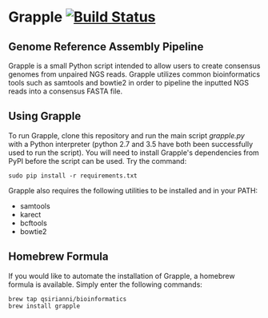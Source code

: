 Grapple [![Build Status](https://travis-ci.org/qsirianni/grapple.svg)](https://travis-ci.org/qsirianni/grapple)
===============================================================================================================

Genome Reference Assembly Pipeline
----------------------------------

Grapple is a small Python script intended to allow users to create consensus genomes from unpaired NGS reads.
Grapple utilizes common bioinformatics tools such as samtools and bowtie2 in order to pipeline the inputted NGS reads
into a consensus FASTA file.

Using Grapple
-------------

To run Grapple, clone this repository and run the main script *grapple.py* with a Python interpreter
(python 2.7 and 3.5 have both been successfully used to run the script).
You will need to install Grapple's dependencies from PyPI before the script can be used. Try the command:

    sudo pip install -r requirements.txt

Grapple also requires the following utilities to be installed and in your PATH:

* samtools
* karect
* bcftools
* bowtie2

Homebrew Formula
----------------

If you would like to automate the installation of Grapple, a homebrew formula is available. Simply enter the following commands:

    brew tap qsirianni/bioinformatics
    brew install grapple
